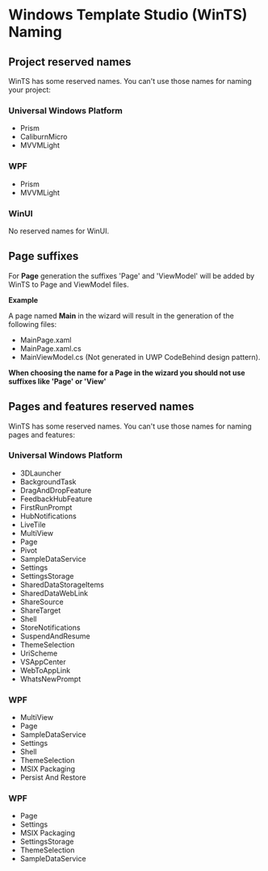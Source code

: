# Windows Template Studio (WinTS) Naming

## Project reserved names

WinTS has some reserved names. You can't use those names for naming your project:

### Universal Windows Platform

- Prism
- CaliburnMicro
- MVVMLight

### WPF

- Prism
- MVVMLight

### WinUI

No reserved names for WinUI.

## Page suffixes

For **Page** generation the suffixes 'Page' and 'ViewModel' will be added by WinTS to Page and ViewModel files.

**Example**

A page named **Main** in the wizard will result in the generation of the following files:

- MainPage.xaml
- MainPage.xaml.cs
- MainViewModel.cs (Not generated in UWP CodeBehind design pattern).

**When choosing the name for a Page in the wizard you should not use suffixes like 'Page' or 'View'**

## Pages and features reserved names

WinTS has some reserved names. You can't use those names for naming pages and features:

### Universal Windows Platform

- 3DLauncher
- BackgroundTask
- DragAndDropFeature
- FeedbackHubFeature
- FirstRunPrompt
- HubNotifications
- LiveTile
- MultiView
- Page
- Pivot
- SampleDataService
- Settings
- SettingsStorage
- SharedDataStorageItems
- SharedDataWebLink
- ShareSource
- ShareTarget
- Shell
- StoreNotifications
- SuspendAndResume
- ThemeSelection
- UriScheme
- VSAppCenter
- WebToAppLink
- WhatsNewPrompt

### WPF

- MultiView
- Page
- SampleDataService
- Settings
- Shell
- ThemeSelection
- MSIX Packaging
- Persist And Restore

### WPF

- Page
- Settings
- MSIX Packaging
- SettingsStorage
- ThemeSelection
- SampleDataService